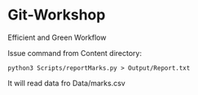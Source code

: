 # Git-Workshop
Efficient and Green Workflow

Issue command from Content directory:

```python3 Scripts/reportMarks.py > Output/Report.txt```

It will read data fro Data/marks.csv
